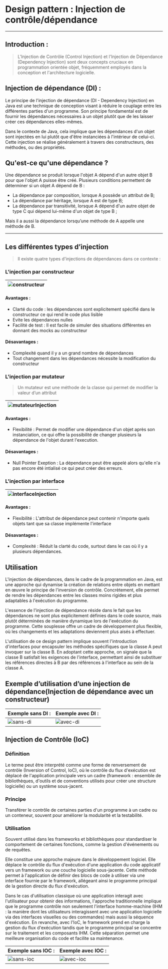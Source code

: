 # Design pattern : Injection de contrôle/dépendance
***


## Introduction :

> L'Injection de Contrôle (Control Injection) et l'Injection de Dépendance (Dependency Injection) sont deux concepts cruciaux en programmation orientée objet, fréquemment employés dans la conception et l'architecture logicielle.

## Injection de dépendance (DI) :

Le principe de l'injection de dépendance (DI - Dependency Injection) en Java est une technique de conception visant à réduire le couplage entre les différentes parties d'un programme. Son principe fondamental est de fournir les dépendances nécessaires à un objet plutôt que de les laisser créer ces dépendances elles-mêmes.

Dans le contexte de Java, cela implique que les dépendances d'un objet sont injectées en lui plutôt que d'être instanciées à l'intérieur de celui-ci. Cette injection se réalise généralement à travers des constructeurs, des méthodes, ou des propriétés.

## Qu'est-ce qu'une dépendance ?

Une dépendance se produit lorsque l'objet A dépend d'un autre objet B pour que l'objet A puisse être créé. Plusieurs conditions permettent de déterminer si un objet A dépend de B :
- La dépendance par composition, lorsque A possède un attribut de B;
- La dépendance par héritage, lorsque A est de type B;
- La dépendance par transitivité, lorsque A dépend d'un autre objet de type C qui dépend lui-même d'un objet de type B ;

Mais il a aussi la dépendance lorsqu’une méthode de A  appelle une méthode de B.
***
## Les différentes types d’injection

> Il existe quatre types d'injections de dépendances dans ce contexte :
### L'injection par constructeur

| ![constructeur](https://github.com/GeniusTom-Dev/presentation-design-pattern/blob/main/assets/constructeur.png?raw=true) |
|--------------------------------------------------------------------------------------------------------------------------|

#### Avantages :
- Clarté du code : les dépendances sont explicitement spécifié dans le constructeur ce qui rend le code plus lisible
- Evite les dépendances nulles
- Facilité de test : Il est facile de simuler des situations différentes en donnant des mocks au constructeur  
#### Désavantages :
- Complexité quand il y a un grand nombre de dépendances
- Tout changement dans les dépendances nécessite la modification du constructeur

### L'injection par mutateur
> Un mutateur est une méthode de la classe qui permet de modifier la valeur d’un attribut

| ![mutateurInjection](https://github.com/GeniusTom-Dev/presentation-design-pattern/blob/main/assets/mutateurInjection.png?raw=true) |
|--------------------------------------------------------------------------------------------------------------------------------------|

#### Avantages :
- Flexibilité : Permet de modifier une dépendance d'un objet après son instanciation, ce qui offre la possibilité de changer plusieurs la dépendance de l'objet durant l'execution.
#### Désavantages :
- Null Pointer Exeption : La dépendance peut être appelé alors qu'elle n'a pas encore été intialisé ce qui peut créer des erreurs.

### L'injection par interface

| ![interfaceInjection](https://github.com/GeniusTom-Dev/presentation-design-pattern/blob/main/assets/interfaceInjection.png?raw=true) |
|--------------------------------------------------------------------------------------------------------------------------------------|

#### Avantages :
- Flexibilité : L'attribut de dépendance peut contenir n'importe quels objets tant que sa classe implémente l'interface
#### Désavantages :
- Complexité : Réduit la clarté du code, surtout dans le cas où il y a plusieurs dépendances.

## Utilisation

L'injection de dépendances, dans le cadre de la programmation en Java, est une approche qui dynamise la création de relations entre objets en mettant en œuvre le principe de l'inversion de contrôle. Concrètement, elle permet de rendre les dépendances entre les classes moins rigides et plus adaptables à l'exécution du programme.

L'essence de l'injection de dépendance réside dans le fait que les dépendances ne sont plus explicitement définies dans le code source, mais plutôt déterminées de manière dynamique lors de l'exécution du programme. Cette souplesse offre un cadre de développement plus flexible, où les changements et les adaptations deviennent plus aisés à effectuer.

L'utilisation de ce design pattern implique souvent l'introduction d'interfaces pour encapsuler les méthodes spécifiques que la classe A peut invoquer sur la classe B. En adoptant cette approche, on signale que la classe B satisfait les exigences de l'interface, permettant ainsi de substituer les références directes à B par des références à l'interface au sein de la classe A.

## Exemple d’utilisation d’une injection de dépendance(Injection de dépendance avec un constructeur)

|Exemple sans DI : | Exemple avec DI : |
|---|---|
| ![sans-di](https://github.com/GeniusTom-Dev/presentation-design-pattern/blob/main/assets/sans-di.png?raw=true) | ![avec-di](https://github.com/GeniusTom-Dev/presentation-design-pattern/blob/main/assets/avec-di.png?raw=true) |

## Injection de Contrôle (IoC)

### Définition
Le terme peut être interprété comme une forme de renversement de contrôle (Inversion of Control, IoC), où le contrôle du flux d'exécution est déplacé de l'application principale vers un cadre (framework : ensemble de bibliothèques, d'outils et de conventions utilisés pour créer une structure logicielle) ou un système sous-jacent.

### Principe
Transférer le contrôle de certaines parties d'un programme à un cadre ou un conteneur, souvent pour améliorer la modularité et la testabilité.

### Utilisation
Souvent utilisé dans les frameworks et bibliothèques pour standardiser le comportement de certaines fonctions, comme la gestion d'événements ou de requêtes.

Elle constitue une approche majeure dans le développement logiciel. Elle déplace le contrôle du flux d'exécution d'une application du code applicatif vers un framework ou une couche logicielle sous-jacente. Cette méthode permet à l'application de définir des blocs de code à utiliser via une interface fournie par le framework, allégeant ainsi le programme principal de la gestion directe du flux d'exécution.

Dans le cas d'utilisation classique où une application interagit avec l'utilisateur pour obtenir des informations, l'approche traditionnelle implique que le programme contrôle non seulement l'interface homme-machine (IHM : la manière dont les utilisateurs interagissent avec une application logicielle via des interfaces visuelles ou des commandes) mais aussi la séquence d'exécution. En revanche, avec l'IoC, le framework prend en charge la gestion du flux d'exécution tandis que le programme principal se concentre sur le traitement et les composants IHM. Cette séparation permet une meilleure organisation du code et facilite sa maintenance.

| Exemple sans IOC :                                                                                               | Exemple avec IOC :                                                                                               |
|------------------------------------------------------------------------------------------------------------------|------------------------------------------------------------------------------------------------------------------|
| ![sans-ioc](https://github.com/GeniusTom-Dev/presentation-design-pattern/blob/main/assets/sans-ioc.png?raw=true) | ![avec-ioc](https://github.com/GeniusTom-Dev/presentation-design-pattern/blob/main/assets/avec-ioc.png?raw=true) |


